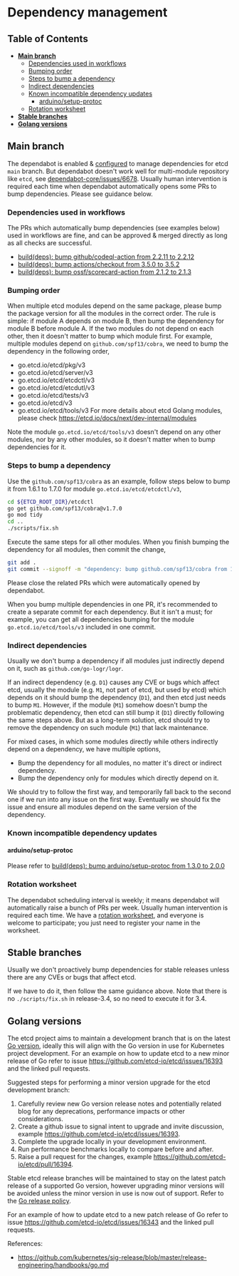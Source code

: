 # Dependency management

## Table of Contents

- **[Main branch](#main-branch)**
  - [Dependencies used in workflows](#dependencies-used-in-workflows)
  - [Bumping order](#bumping-order)
  - [Steps to bump a dependency](#steps-to-bump-a-dependency)
  - [Indirect dependencies](#indirect-dependencies)
  - [Known incompatible dependency updates](#known-incompatible-dependency-updates)
    - [arduino/setup-protoc](#arduinosetup-protoc)
  - [Rotation worksheet](#rotation-worksheet)
- **[Stable branches](#stable-branches)**
- **[Golang versions](#golang-versions)**

## Main branch

The dependabot is enabled & [configured](https://github.com/etcd-io/etcd/blob/main/.github/dependabot.yml) to
manage dependencies for etcd `main` branch. But dependabot doesn't work well for multi-module repository like `etcd`,
see [dependabot-core/issues/6678](https://github.com/dependabot/dependabot-core/issues/6678).
Usually human intervention is required each time when dependabot automatically opens some PRs to bump dependencies.
Please see guidance below.

### Dependencies used in workflows

The PRs which automatically bump dependencies (see examples below) used in workflows are fine, and can be approved & merged directly as long as all checks are successful.

- [build(deps): bump github/codeql-action from 2.2.11 to 2.2.12](https://github.com/etcd-io/etcd/pull/15736)
- [build(deps): bump actions/checkout from 3.5.0 to 3.5.2](https://github.com/etcd-io/etcd/pull/15735)
- [build(deps): bump ossf/scorecard-action from 2.1.2 to 2.1.3](https://github.com/etcd-io/etcd/pull/15607)

### Bumping order

When multiple etcd modules depend on the same package, please bump the package version for all the modules in the correct order. The rule is simple:
if module A depends on module B, then bump the dependency for module B before module A. If the two modules do not depend on each other, then
it doesn't matter to bump which module first. For example, multiple modules depend on `github.com/spf13/cobra`, we need to bump the dependency
in the following order,

- go.etcd.io/etcd/pkg/v3
- go.etcd.io/etcd/server/v3
- go.etcd.io/etcd/etcdctl/v3
- go.etcd.io/etcd/etcdutl/v3
- go.etcd.io/etcd/tests/v3
- go.etcd.io/etcd/v3
- go.etcd.io/etcd/tools/v3
For more details about etcd Golang modules, please check <https://etcd.io/docs/next/dev-internal/modules>

Note the module `go.etcd.io/etcd/tools/v3` doesn't depend on any other modules, nor by any other modules, so it doesn't matter when to bump dependencies for it.

### Steps to bump a dependency

Use the `github.com/spf13/cobra` as an example, follow steps below to bump it from 1.6.1 to 1.7.0 for module `go.etcd.io/etcd/etcdctl/v3`,

```bash
cd ${ETCD_ROOT_DIR}/etcdctl
go get github.com/spf13/cobra@v1.7.0
go mod tidy
cd ..
./scripts/fix.sh
```

Execute the same steps for all other modules. When you finish bumping the dependency for all modules, then commit the change,

```bash
git add .
git commit --signoff -m "dependency: bump github.com/spf13/cobra from 1.6.1 to 1.7.0"
```

Please close the related PRs which were automatically opened by dependabot. 

When you bump multiple dependencies in one PR, it's recommended to create a separate commit for each dependency. But it isn't a must; for example,
you can get all dependencies bumping for the module `go.etcd.io/etcd/tools/v3` included in one commit.

### Indirect dependencies

Usually we don't bump a dependency if all modules just indirectly depend on it, such as `github.com/go-logr/logr`.

If an indirect dependency (e.g. `D1`) causes any CVE or bugs which affect etcd, usually the module (e.g. `M1`, not part of etcd, but used by etcd)
which depends on it should bump the dependency (`D1`), and then etcd just needs to bump `M1`. However, if the module (`M1`) somehow doesn't
bump the problematic dependency, then etcd can still bump it (`D1`) directly following the same steps above. But as a long-term solution, etcd should
try to remove the dependency on such module (`M1`) that lack maintenance.

For mixed cases, in which some modules directly while others indirectly depend on a dependency, we have multiple options,

- Bump the dependency for all modules, no matter it's direct or indirect dependency.
- Bump the dependency only for modules which directly depend on it.

We should try to follow the first way, and temporarily fall back to the second one if we run into any issue on the first way. Eventually we
should fix the issue and ensure all modules depend on the same version of the dependency.

### Known incompatible dependency updates

#### arduino/setup-protoc

Please refer to [build(deps): bump arduino/setup-protoc from 1.3.0 to 2.0.0](https://github.com/etcd-io/etcd/pull/16016)

### Rotation worksheet

The dependabot scheduling interval is weekly; it means dependabot will automatically raise a bunch of PRs per week.
Usually human intervention is required each time. We have a [rotation worksheet](https://docs.google.com/spreadsheets/d/1jodHIO7Dk2VWTs1IRnfMFaRktS9IH8XRyifOnPdSY8I/edit#gid=1394774387),
and everyone is welcome to participate; you just need to register your name in the worksheet.

## Stable branches

Usually we don't proactively bump dependencies for stable releases unless there are any CVEs or bugs that affect etcd.

If we have to do it, then follow the same guidance above. Note that there is no `./scripts/fix.sh` in release-3.4, so no need to
execute it for 3.4.

## Golang versions

The etcd project aims to maintain a development branch that is on the latest [Go version](https://go.dev/dl), ideally this will align with the Go version in use for Kubernetes project development. For an example on how to update etcd to a new minor release of Go refer to issue <https://github.com/etcd-io/etcd/issues/16393> and the linked pull requests.

Suggested steps for performing a minor version upgrade for the etcd development branch:

1. Carefully review new Go version release notes and potentially related blog for any deprecations, performance impacts or other considerations.
2. Create a github issue to signal intent to upgrade and invite discussion, example <https://github.com/etcd-io/etcd/issues/16393>.
3. Complete the upgrade locally in your development environment.
4. Run performance benchmarks locally to compare before and after.
5. Raise a pull request for the changes, example <https://github.com/etcd-io/etcd/pull/16394>.

Stable etcd release branches will be maintained to stay on the latest patch release of a supported Go version, however upgrading minor versions will be avoided unless the minor version in use is now out of support. Refer to the [Go release policy](https://go.dev/doc/devel/release).

For an example of how to update etcd to a new patch release of Go refer to issue <https://github.com/etcd-io/etcd/issues/16343> and the linked pull requests.

References:

- <https://github.com/kubernetes/sig-release/blob/master/release-engineering/handbooks/go.md>
